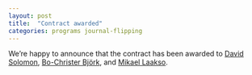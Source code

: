 ```yaml
---
layout: post
title:  "Contract awarded"
categories: programs journal-flipping
---
```


We’re happy to announce that the contract has been awarded to [David Solomon](dsolomon@msu.edu), [Bo-Christer Björk](https://scholar.google.com/citations?hl=en&user=ffnrfgQAAAAJ), and [Mikael Laakso](http://hanken.halvi.helsinki.fi/portal/en/persons/mikael-laakso(def0e34b-fa17-4edc-b66f-6e0de2c15b3b).html). 
